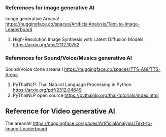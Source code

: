 ### References for image generative AI
Image generative Areana! https://huggingface.co/spaces/ArtificialAnalysis/Text-to-Image-Leaderboard

1. High-Resolution Image Synthesis with Latent Diffusion Models https://arxiv.org/abs/2112.10752 <br>


### References for Sound/Voice/Musics generative AI 
Sound/Voice clone areana ! https://huggingface.co/spaces/TTS-AGI/TTS-Arena

1. PyThaiNLP: Thai Natural Language Processing in Python https://arxiv.org/pdf/2312.04649 <br>
2. PyThaiNLP open source https://pythainlp.org/thai-tutorials/index.html


## Reference for Video generative AI
The areana!!  https://huggingface.co/spaces/ArtificialAnalysis/Text-to-Image-Leaderboard
